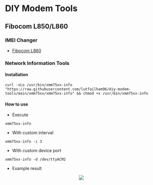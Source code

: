 # DIY Modem Tools

## Fibocom L850/L860
### IMEI Changer
- [Fibocom L860](https://github.com/lutfailham96/diy-modem-tools/releases/tag/l860-gl)
### Network Information Tools
#### Installation
```shell
curl -sLo /usr/bin/xmm75xx-info "https://raw.githubusercontent.com/lutfailham96/diy-modem-tools/main/xmm75xx/xmm75xx-info" && chmod +x /usr/bin/xmm75xx-info
```
#### How to use
- Execute
```
xmm75xx-info
```
- With custom interval
```
xmm75xx-info -i 3
```
- With custom device port
```
xmm75xx-info -d /dev/ttyACM2
```
- Example result
<p align="center">
  <img src="https://i.ibb.co/j5DXHFg/Screenshot-from-2022-03-07-08-39-33.png" />
</p>

